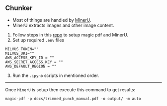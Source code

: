 ## Chunker
- Most of things are handled by [MinerU](https://github.com/opendatalab/MinerU).
- MinerU extracts images and other image content.

1. Follow steps in this [repo](https://github.com/opendatalab/MinerU) to setup magic pdf and MinerU.
2. Set up required `.env` files
```
MILVUS_TOKEN=""
MILVUS_URI=""
AWS_ACCESS_KEY_ID = ""
AWS_SECRET_ACCESS_KEY = ""
AWS_DEFAULT_REGION = ""
```
3. Run the `.ipynb` scripts in mentioned order.

---
Once `MinerU` is setup then execute this command to get results:
```
magic-pdf -p docs/trimmed_punch_manual.pdf -o output/ -m auto
```
